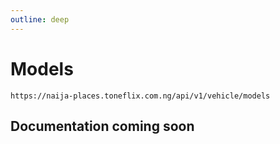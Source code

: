 ```yaml
---
outline: deep
---
```


# Models

<Badge type="warning" text="GET" /> `https://naija-places.toneflix.com.ng/api/v1/vehicle/models`

## Documentation coming soon
